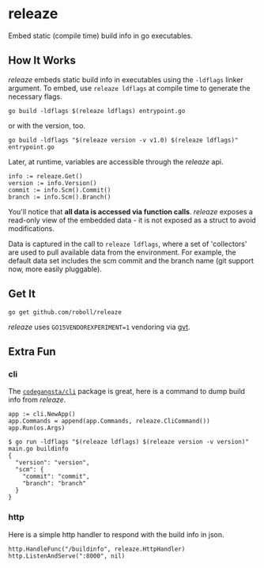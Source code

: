 # releaze

Embed static (compile time) build info in go executables.

## How It Works

_releaze_ embeds static build info in executables using the `-ldflags` linker argument. To embed,
use `releaze ldflags` at compile time to generate the necessary flags.

`go build -ldflags $(releaze ldflags) entrypoint.go`

or with the version, too.

`go build -ldflags "$(releaze version -v v1.0) $(releaze ldflags)" entrypoint.go`

Later, at runtime, variables are accessible through the _releaze_ api.

```
info := releaze.Get()
version := info.Version()
commit := info.Scm().Commit()
branch := info.Scm().Branch()
```

You'll notice that __all data is accessed via function calls__. _releaze_ exposes a read-only view
of the embedded data - it is not exposed as a struct to avoid modifications.

Data is captured in the call to `releaze ldflags`, where a set of 'collectors' are used to pull
available data from the environment. For example, the default data set includes the scm commit and
the branch name (git support now, more easily pluggable).

## Get It

`go get github.com/roboll/releaze`

_releaze_ uses `GO15VENDOREXPERIMENT=1` vendoring via [gvt](https://github.com/FiloSottile/gvt).

## Extra Fun

### cli

The [`codegangsta/cli`](https://github.com/codegangsta/cli) package is great, here is a command to
dump build info from _releaze_.

```
app := cli.NewApp()
app.Commands = append(app.Commands, releaze.CliCommand())
app.Run(os.Args)
```


```
$ go run -ldflags "$(releaze ldflags) $(releaze version -v version)" main.go buildinfo
{
  "version": "version",
  "scm": {
    "commit": "commit",
    "branch": "branch"
  }
}
```

### http

Here is a simple http handler to respond with the build info in json.

```
http.HandleFunc("/buildinfo", releaze.HttpHandler)
http.ListenAndServe(":8000", nil)
```
